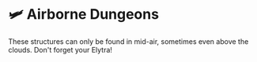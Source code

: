 # 🛩️ Airborne Dungeons

These structures can only be found in mid-air, sometimes even above the clouds. Don't forget your Elytra!
